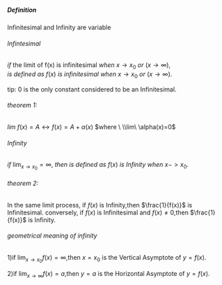 ##### Definition
Infinitesimal and Infinity are variable

###### Infintesimal
$if \ \text{the\ limit\ of\ f(x) is\ infinitesimal}\ when\ x\to x_{0}\ or\ (x\to \infty),$
$is\ defined\  as \ f(x)\ is\  infinitesimal\ when \ x\to x_{0}\ or\ (x\to \infty).$

tip:  0 is the only constant considered to be an Infinitesimal.
###### theorem 1:
$lim\ f(x)=A \leftrightarrow f(x)=A+\alpha(x)$
$where \ \\lim\ \alpha(x)=0$ 

###### Infinity
$if \ \lim_{ x \to x_{0} }=\infty$,
$then\  is\ defined \ as \ f(x)\  is\ Infinity\ when\ x->x_{0}.$
###### theorem 2:
In the same limit process, if $f(x)$ is Infinity,then $\frac{1}{f(x)}$ is Infinitesimal.
conversely,
if $f(x)$ is Infinitesimal and $f(x)\neq0$,then $\frac{1}{f(x)}$ is Infinity.

###### geometrical meaning of infinity

1)if $\lim_{ x \to x_{0} }f(x)=\infty$,then $x=x_{0}$
is the Vertical Asymptote of $y=f(x)$.

2)if $\lim_{ x \to \infty }f(x)=a$,then $y=a$ 
is the Horizontal Asymptote of $y=f(x)$.